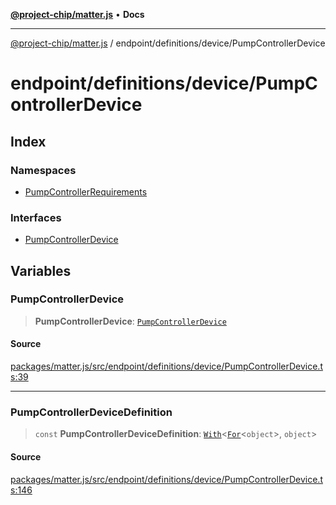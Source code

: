 [**@project-chip/matter.js**](../../../../README.md) • **Docs**

***

[@project-chip/matter.js](../../../../modules.md) / endpoint/definitions/device/PumpControllerDevice

# endpoint/definitions/device/PumpControllerDevice

## Index

### Namespaces

- [PumpControllerRequirements](namespaces/PumpControllerRequirements/README.md)

### Interfaces

- [PumpControllerDevice](interfaces/PumpControllerDevice.md)

## Variables

### PumpControllerDevice

> **PumpControllerDevice**: [`PumpControllerDevice`](interfaces/PumpControllerDevice.md)

#### Source

[packages/matter.js/src/endpoint/definitions/device/PumpControllerDevice.ts:39](https://github.com/project-chip/matter.js/blob/7a8cbb56b87d4ccf34bec5a9a95ab40a1711324f/packages/matter.js/src/endpoint/definitions/device/PumpControllerDevice.ts#L39)

***

### PumpControllerDeviceDefinition

> `const` **PumpControllerDeviceDefinition**: [`With`](../../../../node/export/-internal-/README.md#withbsb)\<[`For`](../../../../behavior/cluster/export/-internal-/namespaces/EndpointType/README.md#fort)\<`object`\>, `object`\>

#### Source

[packages/matter.js/src/endpoint/definitions/device/PumpControllerDevice.ts:146](https://github.com/project-chip/matter.js/blob/7a8cbb56b87d4ccf34bec5a9a95ab40a1711324f/packages/matter.js/src/endpoint/definitions/device/PumpControllerDevice.ts#L146)
